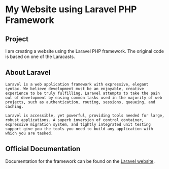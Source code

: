 # My Website using Laravel PHP Framework

## Project
I am creating a website using the Laravel PHP framework.
The original code is based on one of the Laracasts.

## About Laravel
```
Laravel is a web application framework with expressive, elegant syntax. We believe development must be an enjoyable, creative experience to be truly fulfilling. Laravel attempts to take the pain out of development by easing common tasks used in the majority of web projects, such as authentication, routing, sessions, queueing, and caching.

Laravel is accessible, yet powerful, providing tools needed for large, robust applications. A superb inversion of control container, expressive migration system, and tightly integrated unit testing support give you the tools you need to build any application with which you are tasked.
```
## Official Documentation

Documentation for the framework can be found on the [Laravel website](http://laravel.com/docs).

